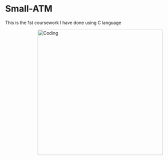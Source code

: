 # Small-ATM
This is the 1st coursework I have done using C language

<img data-target="animated-image.replacedImage" alt="Coding" class="AnimatedImagePlayer-animatedImage"  align="right" src="https://images.app.goo.gl/13rDNxA5Sz2fG1iC9" style="width: 400px; display: block; opacity: 1;">
